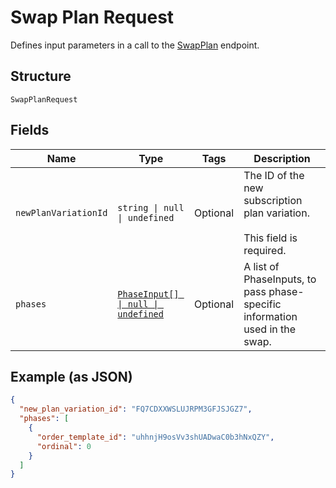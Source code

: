 <!-- Optimized: 2025-10-06 -->
<!-- RPM: 1.6.2.1.1.6.2.1_swap-plan-request_20251006 -->
<!-- Session: E2E RPM DNA Application -->
<!-- AOM: RND (Reggie & Dro) -->
<!-- COI: TECHNOLOGY -->
<!-- RPM: HIGH -->
<!-- ACTION: BUILD -->

# Swap Plan Request

Defines input parameters in a call to the
[SwapPlan](../../doc/api/subscriptions.md#swap-plan) endpoint.

## Structure

`SwapPlanRequest`

## Fields

| Name | Type | Tags | Description |
|  --- | --- | --- | --- |
| `newPlanVariationId` | `string \| null \| undefined` | Optional | The ID of the new subscription plan variation.<br><br>This field is required. |
| `phases` | [`PhaseInput[] \| null \| undefined`](../../doc/models/phase-input.md) | Optional | A list of PhaseInputs, to pass phase-specific information used in the swap. |

## Example (as JSON)

```json
{
  "new_plan_variation_id": "FQ7CDXXWSLUJRPM3GFJSJGZ7",
  "phases": [
    {
      "order_template_id": "uhhnjH9osVv3shUADwaC0b3hNxQZY",
      "ordinal": 0
    }
  ]
}
```
